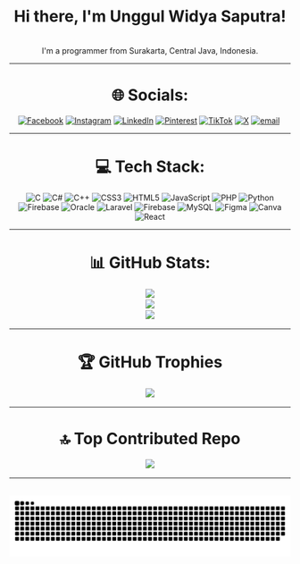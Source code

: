 <div align="center">

# Hi there, I'm Unggul Widya Saputra! 
<br>
I'm a programmer from Surakarta, Central Java, Indonesia.

---
  
# 🌐 Socials:
[![Facebook](https://img.shields.io/badge/Facebook-%231877F2.svg?logo=Facebook&logoColor=white)](https://facebook.com/unggul.widyasaputra) [![Instagram](https://img.shields.io/badge/Instagram-%23E4405F.svg?logo=Instagram&logoColor=white)](https://instagram.com/unggulwidyasaputra) [![LinkedIn](https://img.shields.io/badge/LinkedIn-%230077B5.svg?logo=linkedin&logoColor=white)](https://linkedin.com/in/unggulwidyasaputra) [![Pinterest](https://img.shields.io/badge/Pinterest-%23E60023.svg?logo=Pinterest&logoColor=white)](https://pinterest.com/uunggul29) [![TikTok](https://img.shields.io/badge/TikTok-%23000000.svg?logo=TikTok&logoColor=white)](https://tiktok.com/@uunggul29) [![X](https://img.shields.io/badge/X-black.svg?logo=X&logoColor=white)](https://x.com/uunggul29) [![email](https://img.shields.io/badge/Email-D14836?logo=gmail&logoColor=white)](mailto:unggulwidyasaputra@gmail.com) 

---

# 💻 Tech Stack:
![C](https://img.shields.io/badge/c-%2300599C.svg?style=for-the-badge&logo=c&logoColor=white) ![C#](https://img.shields.io/badge/c%23-%23239120.svg?style=for-the-badge&logo=csharp&logoColor=white) ![C++](https://img.shields.io/badge/c++-%2300599C.svg?style=for-the-badge&logo=c%2B%2B&logoColor=white) ![CSS3](https://img.shields.io/badge/css3-%231572B6.svg?style=for-the-badge&logo=css3&logoColor=white) ![HTML5](https://img.shields.io/badge/html5-%23E34F26.svg?style=for-the-badge&logo=html5&logoColor=white) ![JavaScript](https://img.shields.io/badge/javascript-%23323330.svg?style=for-the-badge&logo=javascript&logoColor=%23F7DF1E) ![PHP](https://img.shields.io/badge/php-%23777BB4.svg?style=for-the-badge&logo=php&logoColor=white) ![Python](https://img.shields.io/badge/python-3670A0?style=for-the-badge&logo=python&logoColor=ffdd54) ![Firebase](https://img.shields.io/badge/firebase-%23039BE5.svg?style=for-the-badge&logo=firebase) ![Oracle](https://img.shields.io/badge/Oracle-F80000?style=for-the-badge&logo=oracle&logoColor=white) ![Laravel](https://img.shields.io/badge/laravel-%23FF2D20.svg?style=for-the-badge&logo=laravel&logoColor=white) ![Firebase](https://img.shields.io/badge/firebase-a08021?style=for-the-badge&logo=firebase&logoColor=ffcd34) ![MySQL](https://img.shields.io/badge/mysql-4479A1.svg?style=for-the-badge&logo=mysql&logoColor=white) ![Figma](https://img.shields.io/badge/figma-%23F24E1E.svg?style=for-the-badge&logo=figma&logoColor=white) ![Canva](https://img.shields.io/badge/Canva-%2300C4CC.svg?style=for-the-badge&logo=Canva&logoColor=white) ![React](https://img.shields.io/badge/react-%2320232a.svg?style=for-the-badge&logo=react&logoColor=%2361DAFB)

---

# 📊 GitHub Stats:
![](https://github-readme-stats.vercel.app/api?username=uunggul29&theme=dark&hide_border=false&include_all_commits=false&count_private=false)<br/>
![](https://nirzak-streak-stats.vercel.app/?user=uunggul29&theme=dark&hide_border=false)<br/>
![](https://github-readme-stats.vercel.app/api/top-langs/?username=uunggul29&theme=dark&hide_border=false&include_all_commits=false&count_private=false&layout=compact)

---

# 🏆 GitHub Trophies
![](https://github-profile-trophy.vercel.app/?username=uunggul29&theme=onedark&no-frame=false&no-bg=true&margin-w=4)

---

# 🔝 Top Contributed Repo
![](https://github-contributor-stats.vercel.app/api?username=uunggul29&limit=5&theme=dark&combine_all_yearly_contributions=true)

---

<picture>
  <source
    media="(prefers-color-scheme: dark)"
    srcset="https://raw.githubusercontent.com/platane/snk/output/github-contribution-grid-snake-dark.svg"
  />
  <source
    media="(prefers-color-scheme: light)"
    srcset="https://raw.githubusercontent.com/platane/snk/output/github-contribution-grid-snake.svg"
  />
  <img
    alt="github contribution grid snake animation"
    src="https://raw.githubusercontent.com/platane/snk/output/github-contribution-grid-snake.svg"
  />
</picture>

</div>
